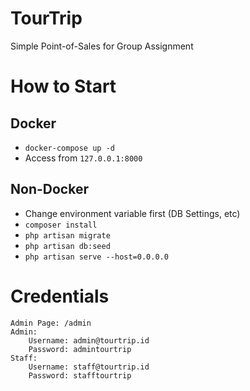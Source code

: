 # TourTrip
Simple Point-of-Sales for Group Assignment 

# How to Start
## Docker
* `docker-compose up -d`
* Access from `127.0.0.1:8000`
## Non-Docker
* Change environment variable first (DB Settings, etc)
* `composer install`
* `php artisan migrate`
* `php artisan db:seed`
* `php artisan serve --host=0.0.0.0`

# Credentials
```
Admin Page: /admin
Admin:
    Username: admin@tourtrip.id
    Password: admintourtrip
Staff:
    Username: staff@tourtrip.id
    Password: stafftourtrip
```

